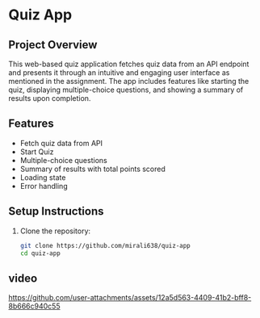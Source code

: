 # Quiz App

## Project Overview
This web-based quiz application fetches quiz data from an API endpoint and presents it through an intuitive and engaging user interface as mentioned in the assignment. The app includes features like starting the quiz, displaying multiple-choice questions, and showing a summary of results upon completion.

## Features
- Fetch quiz data from API
- Start Quiz
- Multiple-choice questions
- Summary of results with total points scored
- Loading state
- Error handling

## Setup Instructions
1. Clone the repository:
   ```bash
   git clone https://github.com/mirali638/quiz-app
   cd quiz-app

## video
https://github.com/user-attachments/assets/12a5d563-4409-41b2-bff8-8b666c940c55
